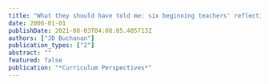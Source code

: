 ```yaml
---
title: "What they should have told me: six beginning teachers' reflections on their pre-service education in the light of their early career experiences"
date: 2006-01-01
publishDate: 2021-08-03T04:08:05.405713Z
authors: ["JD Buchanan"]
publication_types: ["2"]
abstract: ""
featured: false
publication: "*Curriculum Perspectives*"
---
```


